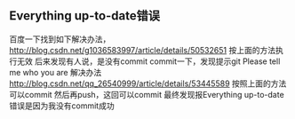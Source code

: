 ## Everything up-to-date错误
百度一下找到如下解决办法，http://blog.csdn.net/g1036583997/article/details/50532651
按上面的方法执行无效
后来发现有人说，是没有commit
commit一下，发现提示git Please tell me who you are
解决办法
http://blog.csdn.net/qq_26540999/article/details/53445589
按照上面的方法可以commit
然后再push，这回可以commit
最终发现报Everything up-to-date错误是因为我没有commit成功